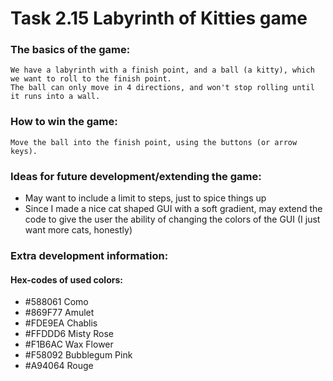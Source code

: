 # Task 2.15 Labyrinth of Kitties game

### The basics of the game:
    We have a labyrinth with a finish point, and a ball (a kitty), which we want to roll to the finish point.
    The ball can only move in 4 directions, and won't stop rolling until it runs into a wall.

### How to win the game:
    Move the ball into the finish point, using the buttons (or arrow keys).

### Ideas for future development/extending the game:
* May want to include a limit to steps, just to spice things up
* Since I made a nice cat shaped GUI with a soft gradient, may extend the code to give the user the ability of changing the colors of the GUI (I just want more cats, honestly)
    
### Extra development information:
#### Hex-codes of used colors:
* #588061 Como
* #869F77 Amulet
* #FDE9EA Chablis 
* #FFDDD6 Misty Rose
* #F1B6AC Wax Flower
* #F58092 Bubblegum Pink
* #A94064 Rouge

